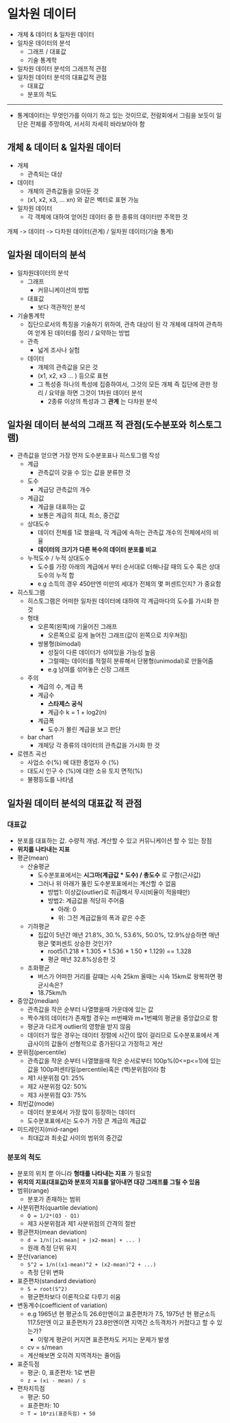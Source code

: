 # 일차원 데이터

- 개체 & 데이터 & 일차원 데이터
- 일차운 데이터의 분석
  - 그래프 / 대표값
  - 기술 통계학
- 일차원 데이터 분석의 그래프적 관점
- 일차원 데이터 분석의 대표값적 관점
  - 대표값
  - 분포의 척도

---

- 통계데이터는 무엇인가를 이야기 하고 있는 것이므로, 전람회에서 그림을 보듯이 일단은 전체를 주망하여, 서서히 자세히 바라보아야 함

## 개체 & 데이터 & 일차원 데이터

- 개체
  - 관측되는 대상
- 데이터
  - 개체의 관측값들을 모아둔 것
  - (x1, x2, x3, ... xn) 와 같은 벡터로 표현 가능
- 일차원 데이터
  - 각 객체에 대하여 얻어진 데이터 중 한 종류의 데이터만 주목한 것

개체 -> 데이터 -> 다차원 데이터(관계) / 일차원 데이터(기술 통계)

## 일차원 데이터의 분석

- 일차원데이터의 분석
  - 그래프
    - 커뮤니케이션의 방법
  - 대표값
    - 보다 객관적인 분석
- 기술통계학
  - 집단으로서의 특징을 기술하기 위하여, 관측 대상이 된 각 개체에 대하여 관측하여 얻게 된 데이터를 정리 / 요약하는 방법
  - 관측
    - 넓게 조사나 실험
  - 데이터
    - 개체의 관측값을 모은 것
    - (x1, x2, x3 ... ) 등으로 표현
    - 그 특성중 하나의 특성에 집중하여서, 그것의 모든 개체 즉 집단에 관한 정리 / 요약을 하면 그것이 1차원 데이터 분석
      - 2종류 이상의 특성과 그 **관계** 는 다차원 분석

## 일차원 데이터 분석의 그래프 적 관점(도수분포와 히스토그램)

- 관측값을 얻으면 가장 먼저 도수분포표나 히스토그램 작성
  - 계급
    - 관측값이 갖을 수 있는 값을 분류한 것
  - 도수
    - 계급당 관측값의 개수
  - 계급값
    - 계급을 대표하는 값
    - 보통은 계급의 최대, 최소, 중간값
  - 상대도수
    - 데이터 전체를 1로 했을때, 각 계급에 속하는 관측값 개수의 전체에서의 비율
    - **데이터의 크기가 다른 복수의 데이터 분포를 비교**
  - 누적도수 / 누적 상대도수
    - 도수를 가장 아래의 계급에서 부터 순서대로 더해나갈 때의 도수 혹은 상대도수의 누적 합
    - e.g 소득의 경우 450만엔 미만의 세대가 전체의 몇 퍼센트인지? 가 중요함
- 히스토그램
  - 히스토그램은 어떠한 일차원 데이터에 대하여 각 계급마다의 도수를 가시화 한 것
  - 형태
    - 오른쪽(왼쪽)에 기울어진 그래프
      - 오른쪽으로 길게 늘어진 그래프(값이 왼쪽으로 치우쳐짐)
    - 쌍봉형(bimodal)
      - 성질이 다른 데이터가 섞여있을 가능성 높음
      - 그럴때는 데이터를 적절히 분류해서 단봉형(unimodal)로 만들어줌
      - e.g 남여를 섞어놓은 신장 그래프
  - 주의
    - 계급의 수, 계급 폭
    - 계급수
      - **스타제스 공식**
      - 계급수 k = 1 + log2(n)
    - 계급폭
      - 도수가 몰린 계급을 보고 판단
  - bar chart
    - 개체당 각 종류의 데이터의 관측값을 가시화 한 것
- 로렌츠 곡선
  - 사업소 수(%) 에 대한 종업자 수 (%)
  - 대도시 인구 수 (%)에 대한 소유 토지 면적(%)
  - 불평등도를 나타냄

## 일차원 데이터 분석의 대표값 적 관점

### 대표값

- 분포를 대표하는 값. 수량적 개념. 계산할 수 있고 커뮤니케이션 할 수 있는 장점
- **위치를 나타내는 지표**
- 평균(mean)
  - 산술평균
    - 도수분포표에서는 **시그마(계급값 * 도수) / 총도수** 로 구함(근사값)
    - 그러나 위 아래가 뚫린 도수분포표에서는 계산할 수 없음
      - 방법1: 이상값(outlier)로 취급해서 무시(비율이 적을때만)
      - 방법2: 계급값을 적당히 주어줌
        - 아래: 0
        - 위: 그전 계급값들의 폭과 같은 수준
  - 기하평균
    - 집값이 5년간 매년 21.8%, 30.%, 53.6%, 50.0%, 12.9%상승하면 매년 평균 몇퍼센트 상승한 것인가?
      - root5(1.218 * 1.305 * 1.536 * 1.50 * 1.129) == 1.328
      - 평균 매년 32.8%상승한 것
  - 조화평균
    - 버스가 어떠한 거리를 갈떄는 시속 25km 올때는 시속 15km로 왕복하면 평균시속은?
    - 18.75km/h
- 중앙값(median)
  - 관측값을 작은 순부터 나열했을때 가운데에 있는 값
  - 짝수개의 데이터가 존재할 경우는 m번째와 m+1번쨰의 평균을 중앙값으로 함
  - 평균과 다르게 outlier의 영향을 받지 않음
  - 데이터가 많은 경우는 데이터 정렬에 시간이 많이 걸리므로 도수분포표에서 계급사이의 값들이 선형적으로 증가된다고 가정하고 게산
- 분위점(percentile)
  - 관측값을 작운 순부터 나열했을때 작은 순서로부터 100p%(0<=p<=1)에 있는 값을 100p퍼센타일(percentile)혹은 (백)분위점이라 함
  - 제1 사분위점 Q1: 25%
  - 제2 사분위점 Q2: 50%
  - 제3 사분위점 Q3: 75%
- 최빈값(mode)
  - 데이터 분포에서 가장 많이 등장하는 데이터
  - 도수분포표에서는 도수가 가장 큰 계급의 계급값
- 미드레인지(mid-range)
  - 최대값과 최솟값 사이의 범위의 중간값

### 분포의 척도

- 분포의 위치 뿐 아니라 **형태를 나타내는 지표** 가 필요함
- **위치의 지표(대표값)와 분포의 지표를 알아내면 대강 그래프를 그릴 수 있음**
- 범위(range)
  - 분포가 존재하는 범위
- 사분위편차(quartile deviation)
  - `Q = 1/2*(Q3 - Q1)`
  - 제3 사분위점과 제1 사분위점의 간격의 절반
- 평균편차(mean deviation)
  - `d = 1/n(|x1-mean| + |x2-mean| + ... )`
  - 원래 측정 단위 유지
- 분산(variance)
  - `S^2 = 1/n((x1-mean)^2 + (x2-mean)^2 + ...)`
  - 측정 단위 변화
- 표준편차(standard deviation)
  - `S = root(S^2)`
  - 평균편차보다 이론적으로 다루기 쉬움
- 변동계수(coefficient of variation)
  - e.g 1965년 현 평균소득 26.6만엔이고 표준편차가 7.5, 1975년 현 평균소득 117.5만엔 이고 표준편차가 23.8만엔이면 지역간 소득격차가 커졌다고 할 수 있는가?
    - 이렇게 평균이 커지면 표준편차도 커지는 문제가 발생
  - cv = s/mean
  - 계산해보면 오히려 지역격차는 줄어듬
- 표준득점
  - 평균: 0, 표준편차: 1로 변환
  - `z = (xi - mean) / s`
- 편차치득점
  - 평균: 50
  - 표준편차: 10
  - `T = 10*zi(표준득점) + 50`

